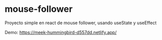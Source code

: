 # mouse-follower
Proyecto simple en react de mouse follower, usando useState y useEffect

Demo: https://meek-hummingbird-d557dd.netlify.app/
